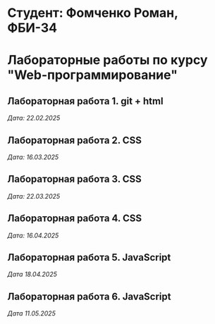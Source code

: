 # Студент: Фомченко Роман, ФБИ-34

# Лабораторные работы по курсу "Web-программирование"

## Лабораторная работа 1. git + html

*Дата: 22.02.2025*

## Лабораторная работа 2. CSS

*Дата: 16.03.2025*

## Лабораторная работа 3. CSS

*Дата: 22.03.2025*

## Лабораторная работа 4. CSS

*Дата: 16.04.2025*

## Лабораторная работа 5. JavaScript

*Дата 18.04.2025*

## Лабораторная работа 6. JavaScript

*Дата 11.05.2025*


